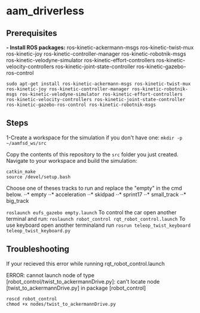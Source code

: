 # aam_driverless

## Prerequisites
<b>- Install ROS packages:</b>
ros-kinetic-ackermann-msgs
ros-kinetic-twist-mux
ros-kinetic-joy
ros-kinetic-controller-manager
ros-kinetic-robotnik-msgs
ros-kinetic-velodyne-simulator
ros-kinetic-effort-controllers
ros-kinetic-velocity-controllers
ros-kinetic-joint-state-controller
ros-kinetic-gazebo-ros-control

```
sudo apt-get install ros-kinetic-ackermann-msgs ros-kinetic-twist-mux ros-kinetic-joy ros-kinetic-controller-manager ros-kinetic-robotnik-msgs ros-kinetic-velodyne-simulator ros-kinetic-effort-controllers ros-kinetic-velocity-controllers ros-kinetic-joint-state-controller ros-kinetic-gazebo-ros-control ros-kinetic-robotnik-msgs
```


## Steps
1-Create a workspace for the simulation if you don't have one:
```mkdir -p ~/aamfsd_ws/src```


Copy the contents of this repository to the `src` folder you just created.
Navigate to your workspace and build the simulation:


```cd ~/aamfsd_ws
catkin_make
source /devel/setup.bash
```


Choose one of theses tracks to run and replace the "empty" in the cmd below.
⋅⋅* empty
⋅⋅* acceleration
⋅⋅* skidpad
⋅⋅* sprint17
⋅⋅* small_track
⋅⋅* big_track


```roslaunch eufs_gazebo empty.launch```
To control the car open another terminal and run:
```roslaunch robot_control rqt_robot_control.launch```
To use keyboard open another terminaland run
```rosrun teleop_twist_keyboard teleop_twist_keyboard.py```


## Troubleshooting
If your recieved this error while running rqt_robot_control.launch


ERROR: cannot launch node of type [robot_control/twist_to_ackermannDrive.py]: can't locate node [twist_to_ackermannDrive.py] in package [robot_control]


```
roscd robot_control
chmod +x nodes/twist_to_ackermannDrive.py
```

